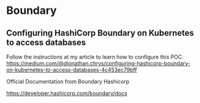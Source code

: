 # Boundary
## Configuring HashiCorp Boundary on Kubernetes to access databases

Follow the instructions at my article to learn how to configure this POC.
<https://medium.com/@dionathan.chrys/configuring-hashicorp-boundary-on-kubernetes-to-access-databases-4c453ec79bff>

Official Documentation from Boundary Hashicorp

<https://developer.hashicorp.com/boundary/docs>
